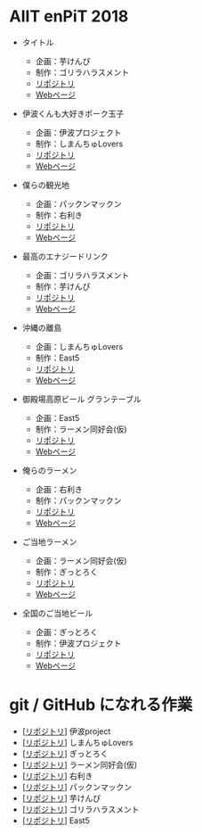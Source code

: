 # AIIT enPiT 2018

* タイトル
  * 企画：芋けんぴ
  * 制作：ゴリラハラスメント
  * [リポジトリ](https://github.com/riono210/mintia_project)
  * [Webページ](https://riono210.github.io/mintia_project/)

* 伊波くんも大好きポーク玉子
  * 企画：伊波プロジェクト
  * 制作：しまんちゅLovers
  * [リポジトリ](https://github.com/kugimasa/iha-project)
  * [Webページ](https://kugimasa.github.io/iha-project/)

* 僕らの観光地
  * 企画：パックンマックン
  * 制作：右利き
  * [リポジトリ](https://github.com/rkdora/right_hand)
  * [Webページ](https://rkdora.github.io/right_hand/)

* 最高のエナジードリンク
  * 企画：ゴリラハラスメント
  * 制作：芋けんぴ
  * [リポジトリ](https://github.com/Momo-ASKR/energy_drink_library)
  * [Webページ](https://Momo-ASKR.github.io/energy_drink_library)

* 沖縄の離島
  * 企画：しまんちゅLovers
  * 制作：East5
  * [リポジトリ](https://github.com/East6/introduce_kurozima/)
  * [Webページ](https://East6.github.io/introduce_kurozima)

* 御殿場高原ビール グランテーブル
  * 企画：East5
  * 制作：ラーメン同好会(仮)
  * [リポジトリ](https://github.com/HiRoKiiii/search_izakaya/)
  * [Webページ](https://HiRoKiiii.github.io/search_izakaya)

* 俺らのラーメン
  * 企画：右利き
  * 制作：パックンマックン
  * [リポジトリ](https://github.com/tanacchi/our_ramen/)
  * [Webページ](https://tanacchi.github.io/our_ramen)

* ご当地ラーメン
  * 企画：ラーメン同好会(仮)
  * 制作：ぎっとろく
  * [リポジトリ](https://github.com/Kumaharu/GtouchiRamen/)
  * [Webページ](https://Kumaharu.github.io/GtouchiRamen/)

* 全国のご当地ビール
  * 企画：ぎっとろく
  * 制作：伊波プロジェクト
  * [リポジトリ](https://github.com/e165719/team_project/)
  * [Webページ](https://e165719.github.io/team_project/)


# git / GitHub になれる作業

* [[リポジトリ](https://github.com/e165719/team_project/)] 伊波project
* [[リポジトリ](https://github.com/kugimasa/team_project-/)] しまんちゅLovers
* [[リポジトリ](https://github.com/Kumaharu/team_project/)] ぎっとろく
* [[リポジトリ](https://github.com/e165744/team_project/)] ラーメン同好会(仮)
* [[リポジトリ](https://github.com/rkdora/team_project/)] 右利き
* [[リポジトリ](https://github.com/naga55/team_project/)] パックンマックン
* [[リポジトリ](https://github.com/Momo-ASKR/team_project/)] 芋けんぴ
* [[リポジトリ](https://github.com/shrink64/team_project/)] ゴリラハラスメント
* [[リポジトリ](https://github.com/East6/team_project/)] East5
